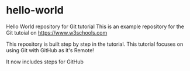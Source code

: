 # hello-world
Hello World repository for Git tutorial
This is an example repository for the Git tutoial on https://www.w3schools.com

This repository is built step by step in the tutorial.
This tutorial focuses on using Git with GitHub as it's Remote!

It now includes steps for GitHub

